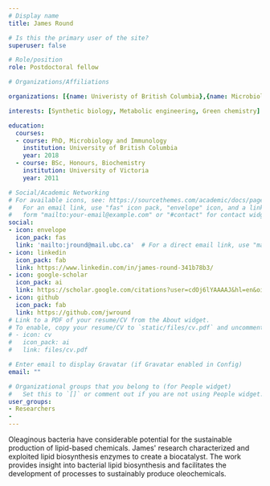 ```yaml
---
# Display name
title: James Round

# Is this the primary user of the site?
superuser: false

# Role/position
role: Postdoctoral fellow

# Organizations/Affiliations

organizations: [{name: Univeristy of British Columbia},{name: Microbiology and Immunology}]

interests: [Synthetic biology, Metabolic engineering, Green chemistry]

education:
  courses:
  - course: PhD, Microbiology and Immunology
    institution: University of British Columbia
    year: 2018
  - course: BSc, Honours, Biochemistry
    institution: University of Victoria
    year: 2011

# Social/Academic Networking
# For available icons, see: https://sourcethemes.com/academic/docs/page-builder/#icons
#   For an email link, use "fas" icon pack, "envelope" icon, and a link in the
#   form "mailto:your-email@example.com" or "#contact" for contact widget.
social:
- icon: envelope
  icon_pack: fas
  link: 'mailto:jround@mail.ubc.ca'  # For a direct email link, use "mailto:test@example.org".
- icon: linkedin
  icon_pack: fab
  link: https://www.linkedin.com/in/james-round-341b78b3/
- icon: google-scholar
  icon_pack: ai
  link: https://scholar.google.com/citations?user=cdOj6lYAAAAJ&hl=en&oi=ao
- icon: github
  icon_pack: fab
  link: https://github.com/jwround
# Link to a PDF of your resume/CV from the About widget.
# To enable, copy your resume/CV to `static/files/cv.pdf` and uncomment the lines below.
# - icon: cv
#   icon_pack: ai
#   link: files/cv.pdf

# Enter email to display Gravatar (if Gravatar enabled in Config)
email: ""

# Organizational groups that you belong to (for People widget)
#   Set this to `[]` or comment out if you are not using People widget.
user_groups:
- Researchers
- 
---
```


Oleaginous bacteria have considerable potential for the sustainable production of lipid-based chemicals. James' research characterized and exploited lipid biosynthesis enzymes to create a biocatalyst. The work provides insight into bacterial lipid biosynthesis and facilitates the development of processes to sustainably produce oleochemicals.
